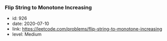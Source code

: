 ### Flip String to Monotone Increasing

* id: 926
* date: 2020-07-10
* link: https://leetcode.com/problems/flip-string-to-monotone-increasing
* level: Medium
